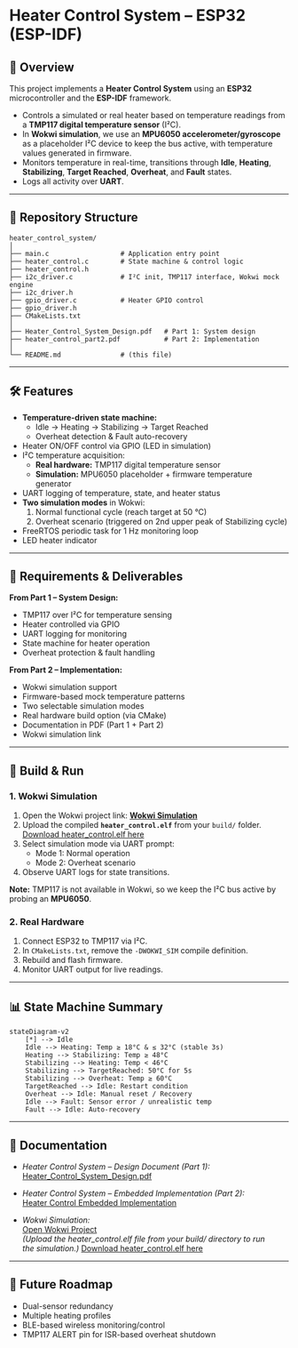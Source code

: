 # Heater Control System – ESP32 (ESP-IDF)

## 📌 Overview
This project implements a **Heater Control System** using an **ESP32** microcontroller and the **ESP-IDF** framework.

- Controls a simulated or real heater based on temperature readings from a **TMP117 digital temperature sensor** (I²C).
- In **Wokwi simulation**, we use an **MPU6050 accelerometer/gyroscope** as a placeholder I²C device to keep the bus active, with temperature values generated in firmware.
- Monitors temperature in real-time, transitions through **Idle**, **Heating**, **Stabilizing**, **Target Reached**, **Overheat**, and **Fault** states.
- Logs all activity over **UART**.

---

## 📂 Repository Structure
```
heater_control_system/
│
├── main.c                  # Application entry point
├── heater_control.c        # State machine & control logic
├── heater_control.h
├── i2c_driver.c            # I²C init, TMP117 interface, Wokwi mock engine
├── i2c_driver.h
├── gpio_driver.c           # Heater GPIO control
├── gpio_driver.h
├── CMakeLists.txt
│
├── Heater_Control_System_Design.pdf   # Part 1: System design
├── heater_control_part2.pdf           # Part 2: Implementation
│
└── README.md               # (this file)
```

---

## 🛠 Features
- **Temperature-driven state machine:**
  - Idle → Heating → Stabilizing → Target Reached
  - Overheat detection & Fault auto-recovery
- Heater ON/OFF control via GPIO (LED in simulation)
- I²C temperature acquisition:
  - **Real hardware:** TMP117 digital temperature sensor
  - **Simulation:** MPU6050 placeholder + firmware temperature generator
- UART logging of temperature, state, and heater status
- **Two simulation modes** in Wokwi:
  1. Normal functional cycle (reach target at 50 °C)
  2. Overheat scenario (triggered on 2nd upper peak of Stabilizing cycle)
- FreeRTOS periodic task for 1 Hz monitoring loop
- LED heater indicator

---

## 📜 Requirements & Deliverables
**From Part 1 – System Design:**
- TMP117 over I²C for temperature sensing
- Heater controlled via GPIO
- UART logging for monitoring
- State machine for heater operation
- Overheat protection & fault handling

**From Part 2 – Implementation:**
- Wokwi simulation support
- Firmware-based mock temperature patterns
- Two selectable simulation modes
- Real hardware build option (via CMake)
- Documentation in PDF (Part 1 + Part 2)
- Wokwi simulation link

---

## 🔧 Build & Run

### 1. Wokwi Simulation
1. Open the Wokwi project link: **[Wokwi Simulation](https://wokwi.com/projects/439005910473186305)**
2. Upload the compiled **`heater_control.elf`** from your `build/` folder.  [Download heater_control.elf here](build/heater_control.elf)
3. Select simulation mode via UART prompt:
   - Mode 1: Normal operation
   - Mode 2: Overheat scenario
4. Observe UART logs for state transitions.

**Note:** TMP117 is not available in Wokwi, so we keep the I²C bus active by probing an **MPU6050**.

### 2. Real Hardware
1. Connect ESP32 to TMP117 via I²C.
2. In `CMakeLists.txt`, remove the `-DWOKWI_SIM` compile definition.
3. Rebuild and flash firmware.
4. Monitor UART output for live readings.

---

## 📊 State Machine Summary
```mermaid
stateDiagram-v2
    [*] --> Idle
    Idle --> Heating: Temp ≥ 18°C & ≤ 32°C (stable 3s)
    Heating --> Stabilizing: Temp ≥ 48°C
    Stabilizing --> Heating: Temp < 46°C
    Stabilizing --> TargetReached: 50°C for 5s
    Stabilizing --> Overheat: Temp ≥ 60°C
    TargetReached --> Idle: Restart condition
    Overheat --> Idle: Manual reset / Recovery
    Idle --> Fault: Sensor error / unrealistic temp
    Fault --> Idle: Auto-recovery
```

---

## 📄 Documentation

- *Heater Control System – Design Document (Part 1):*  
  [Heater_Control_System_Design.pdf](https://drive.google.com/file/d/1xpcoW7fJzsuvvs_NyNr0kD80tkMxAuj-/view?usp=drivesdk)

- *Heater Control System – Embedded Implementation (Part 2):*  
  [Heater Control Embedded Implementation](https://drive.google.com/file/d/1xlTkeXc543P2LGpKaSJwQQFb-wdq7z9l/view?usp=drivesdk)

- *Wokwi Simulation:*  
  [Open Wokwi Project](https://wokwi.com/projects/439005910473186305)  
  *(Upload the heater_control.elf file from your build/ directory to run the simulation.)*
   [Download heater_control.elf here](build/heater_control.elf)
---

## 🚀 Future Roadmap
- Dual-sensor redundancy
- Multiple heating profiles
- BLE-based wireless monitoring/control
- TMP117 ALERT pin for ISR-based overheat shutdown
